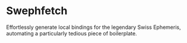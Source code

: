 # Swephfetch
Effortlessly generate local bindings for the legendary Swiss Ephemeris, automating a particularly tedious piece of boilerplate.
